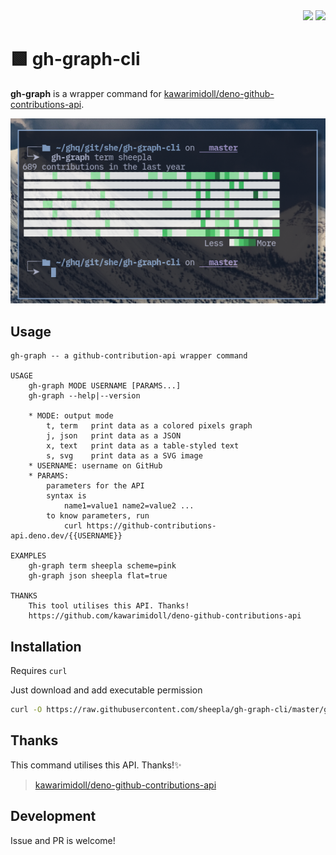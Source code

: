 <div align="right">
    <img src="https://img.shields.io/static/v1?label=Language&message=shell&color=blue&style=flat-square"/>
    <img src="https://img.shields.io/static/v1?label=License&message=MIT&color=blue&style=flat-square"/>
</div>


# 🟩 gh-graph-cli

**gh-graph** is a wrapper command for [kawarimidoll/deno-github-contributions-api](https://github.com/kawarimidoll/deno-github-contributions-api).

<img src="./screenshot.png"/>

## Usage

```
gh-graph -- a github-contribution-api wrapper command

USAGE
    gh-graph MODE USERNAME [PARAMS...]
    gh-graph --help|--version

    * MODE: output mode
        t, term   print data as a colored pixels graph
        j, json   print data as a JSON
        x, text   print data as a table-styled text
        s, svg    print data as a SVG image
    * USERNAME: username on GitHub
    * PARAMS: 
        parameters for the API 
        syntax is
            name1=value1 name2=value2 ...
        to know parameters, run
            curl https://github-contributions-api.deno.dev/{{USERNAME}}

EXAMPLES
    gh-graph term sheepla scheme=pink
    gh-graph json sheepla flat=true

THANKS
    This tool utilises this API. Thanks!
    https://github.com/kawarimidoll/deno-github-contributions-api
```

## Installation

Requires `curl`

Just download and add executable permission

```bash
curl -O https://raw.githubusercontent.com/sheepla/gh-graph-cli/master/gh-graph && chmod +x gh-graph
```

## Thanks

This command utilises this API. Thanks!✨

>  [kawarimidoll/deno-github-contributions-api](https://github.com/kawarimidoll/deno-github-contributions-api)

## Development

Issue and PR is welcome!
